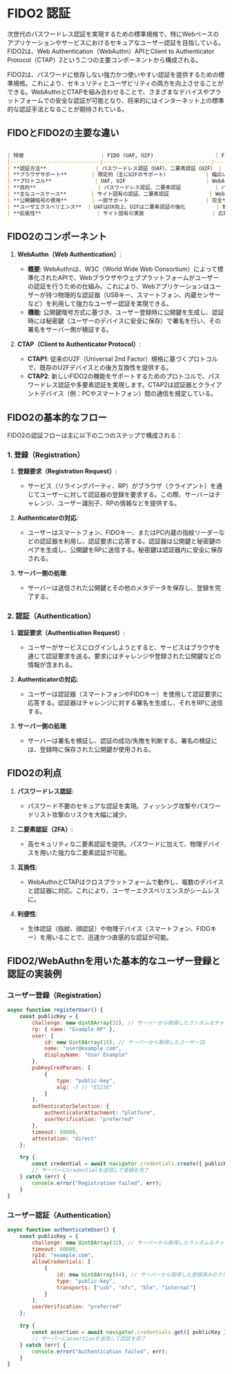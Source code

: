 
# FIDO2 認証

次世代のパスワードレス認証を実現するための標準規格で、特にWebベースのアプリケーションやサービスにおけるセキュアなユーザー認証を目指している。FIDO2は、Web Authentication（WebAuthn）APIとClient to Authenticator Protocol（CTAP）2という二つの主要コンポーネントから構成される。

FIDO2は、パスワードに依存しない強力かつ使いやすい認証を提供するための標準規格。これにより、セキュリティとユーザビリティの両方を向上させることができる。WebAuthnとCTAPを組み合わせることで、さまざまなデバイスやプラットフォームでの安全な認証が可能となり、将来的にはインターネット上の標準的な認証手法となることが期待されている。

## FIDOとFIDO2の主要な違い

```markdown

| 特徴                         | FIDO (UAF, U2F)                    | FIDO2 (WebAuthn + CTAP)               |
|-----------------------------|-----------------------------------|----------------------------------------|
| **認証方法**                | パスワードレス認証（UAF）、二要素認証（U2F） | パスワードレス認証、 多要素認証 (MFA)   |
| **ブラウザサポート**        | 限定的（主にU2Fのサポート）            | 幅広い（モダンブラウザがWebAuthnをサポート） |
| **プロトコル**              | UAF, U2F                          | WebAuthn, CTAP1, CTAP2                 |
| **目的**                    | パスワードレス認証、二要素認証           | パスワードレス認証、MFA                  |
| **主なユースケース**        | サイト固有の認証、二要素認証             | Webアプリケーションの強力な認証           |
| **公開鍵暗号の使用**        | 一部サポート                         | 完全サポート                            |
| **ユーザエクスペリエンス**  | UAFはUX向上、U2Fは二要素認証の強化          | 簡便で直感的、クロスプラットフォームの認証体験 |
| **拡張性**                  | サイト固有の実装                      | 広範な互換性と標準化                      |
```

## FIDO2のコンポーネント

1. **WebAuthn（Web Authentication）**:
   - **概要**: WebAuthnは、W3C（World Wide Web Consortium）によって標準化されたAPIで、Webブラウザやウェブプラットフォームがユーザーの認証を行うための仕組み。これにより、Webアプリケーションはユーザーが持つ物理的な認証器（USBキー、スマートフォン、内蔵センサーなど）を利用して強力なユーザー認証を実現できる。
   - **機能**: 公開鍵暗号方式に基づき、ユーザー登録時に公開鍵を生成し、認証時には秘密鍵（ユーザーのデバイスに安全に保存）で署名を行い、その署名をサーバー側が検証する。

2. **CTAP（Client to Authenticator Protocol）**:
   - **CTAP1**: 従来のU2F（Universal 2nd Factor）規格に基づくプロトコルで、既存のU2Fデバイスとの後方互換性を提供する。
   - **CTAP2**: 新しいFIDO2の機能をサポートするためのプロトコルで、パスワードレス認証や多要素認証を実現します。CTAP2は認証器とクライアントデバイス（例：PCやスマートフォン）間の通信を規定している。

## FIDO2の基本的なフロー

FIDO2の認証フローは主に以下の二つのステップで構成される：

### 1. 登録（Registration）

1. **登録要求（Registration Request）**:
   - サービス（リライングパーティ、RP）がブラウザ（クライアント）を通じてユーザーに対して認証器の登録を要求する。この際、サーバーはチャレンジ、ユーザー識別子、RPの情報などを提供する。

2. **Authenticatorの対応**:
   - ユーザーはスマートフォン、FIDOキー、またはPC内蔵の指紋リーダーなどの認証器を利用し、認証要求に応答する。認証器は公開鍵と秘密鍵のペアを生成し、公開鍵をRPに送信する。秘密鍵は認証器内に安全に保存される。

3. **サーバー側の処理**:
   - サーバーは送信された公開鍵とその他のメタデータを保存し、登録を完了する。

### 2. 認証（Authentication）

1. **認証要求（Authentication Request）**:
   - ユーザーがサービスにログインしようとすると、サービスはブラウザを通じて認証要求を送る。要求にはチャレンジや登録された公開鍵などの情報が含まれる。

2. **Authenticatorの対応**:
   - ユーザーは認証器（スマートフォンやFIDOキー）を使用して認証要求に応答する。認証器はチャレンジに対する署名を生成し、それをRPに送信する。

3. **サーバー側の処理**:
   - サーバーは署名を検証し、認証の成功/失敗を判断する。署名の検証には、登録時に保存された公開鍵が使用される。

## FIDO2の利点

1. **パスワードレス認証**:
   - パスワード不要のセキュアな認証を実現。フィッシング攻撃やパスワードリスト攻撃のリスクを大幅に減少。

2. **二要素認証（2FA）**:
   - 高セキュリティな二要素認証を提供。パスワードに加えて、物理デバイスを用いた強力な二要素認証が可能。

3. **互換性**:
   - WebAuthnとCTAPはクロスプラットフォームで動作し、複数のデバイスと認証器に対応。これにより、ユーザーエクスペリエンスがシームレスに。

4. **利便性**:
   - 生体認証（指紋、顔認証）や物理デバイス（スマートフォン、FIDOキー）を用いることで、迅速かつ直感的な認証が可能。

## FIDO2/WebAuthnを用いた基本的なユーザー登録と認証の実装例

### ユーザー登録（Registration）

```javascript
async function registerUser() {
    const publicKey = {
        challenge: new Uint8Array(32), // サーバーから取得したランダムなチャレンジ
        rp: { name: "Example RP" },
        user: {
            id: new Uint8Array(16), // サーバーから取得したユーザーID
            name: "user@example.com",
            displayName: "User Example"
        },
        pubKeyCredParams: [
            {
                type: "public-key",
                alg: -7 // "ES256"
            }
        ],
        authenticatorSelection: {
            authenticatorAttachment: "platform",
            userVerification: "preferred"
        },
        timeout: 60000,
        attestation: "direct"
    };

    try {
        const credential = await navigator.credentials.create({ publicKey });
        // サーバーにcredentialを送信して登録を完了
    } catch (err) {
        console.error("Registration failed", err);
    }
}
```

### ユーザー認証（Authentication）

```javascript
async function authenticateUser() {
    const publicKey = {
        challenge: new Uint8Array(32), // サーバーから取得したランダムなチャレンジ
        timeout: 60000,
        rpId: "example.com",
        allowCredentials: [
            {
                id: new Uint8Array(64), // サーバーから取得した登録済みのクレデンシャルID
                type: "public-key",
                transports: ["usb", "nfc", "ble", "internal"]
            }
        ],
        userVerification: "preferred"
    };

    try {
        const assertion = await navigator.credentials.get({ publicKey });
        // サーバーにassertionを送信して認証を完了
    } catch (err) {
        console.error("Authentication failed", err);
    }
}
```
